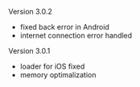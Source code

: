 Version 3.0.2

- fixed back error in Android
- internet connection error handled

Version 3.0.1

- loader for iOS fixed
- memory optimalization